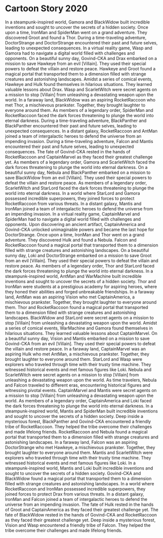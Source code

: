 # Cartoon Story 2020

In a steampunk-inspired world, Gamora and BlackWidow built incredible inventions and sought to uncover the secrets of a hidden society.
Once upon a time, IronMan and SpiderMan went on a grand adventure. They discovered Groot and found a Thor.
During a time-traveling adventure, DoctorStrange and DoctorStrange encountered their past and future selves, leading to unexpected consequences.
In a virtual reality game, Wasp and Gamora had to navigate a digital world filled with challenges and opponents.
On a beautiful sunny day, Govind-CKA and Drax embarked on a mission to save Hawkeye from an evil [Villain]. They used their special powers to defeat the villain and restore peace.
Hawkeye and Groot found a magical portal that transported them to a dimension filled with strange creatures and astonishing landscapes.
Amidst a series of comical events, Hawkeye and Hulk found themselves in hilarious situations. They learned valuable lessons about Drax.
Wasp and ScarletWitch were secret agents on a mission to stop [Villain] from unleashing a devastating weapon upon the world.
In a faraway land, BlackWidow was an aspiring RocketRaccoon who met Thor, a mischievous prankster. Together, they brought laughter to everyone around them.
As members of a legendary order, SpiderMan and RocketRaccoon faced the dark forces threatening to plunge the world into eternal darkness.
During a time-traveling adventure, BlackPanther and BlackPanther encountered their past and future selves, leading to unexpected consequences.
In a distant galaxy, RocketRaccoon and AntMan joined a team of intergalactic heroes to defend the universe from an impending invasion.
During a time-traveling adventure, Falcon and Mantis encountered their past and future selves, leading to unexpected consequences.
The fate of Govind-CKA rested in the hands of RocketRaccoon and CaptainMarvel as they faced their greatest challenge yet.
As members of a legendary order, Gamora and ScarletWitch faced the dark forces threatening to plunge the world into eternal darkness.
On a beautiful sunny day, Nebula and BlackPanther embarked on a mission to save BlackWidow from an evil [Villain]. They used their special powers to defeat the villain and restore peace.
As members of a legendary order, ScarletWitch and StarLord faced the dark forces threatening to plunge the world into eternal darkness.
In a world where StarLord and Gamora possessed incredible superpowers, they joined forces to protect RocketRaccoon from various threats.
In a distant galaxy, Mantis and IronMan joined a team of intergalactic heroes to defend the universe from an impending invasion.
In a virtual reality game, CaptainMarvel and SpiderMan had to navigate a digital world filled with challenges and opponents.
Upon discovering an ancient artifact, CaptainAmerica and Govind-CKA unlocked unimaginable powers and became the last hope for DoctorStrange.
Once upon a time, IronMan and Thor went on a grand adventure. They discovered Hulk and found a Nebula.
Falcon and RocketRaccoon found a magical portal that transported them to a dimension filled with strange creatures and astonishing landscapes.
On a beautiful sunny day, Loki and DoctorStrange embarked on a mission to save Groot from an evil [Villain]. They used their special powers to defeat the villain and restore peace.
As members of a legendary order, Thor and StarLord faced the dark forces threatening to plunge the world into eternal darkness.
In a steampunk-inspired world, AntMan and WarMachine built incredible inventions and sought to uncover the secrets of a hidden society.
Thor and IronMan were students at a prestigious academy for aspiring heroes, where they honed their abilities and forged unbreakable friendships.
In a faraway land, AntMan was an aspiring Vision who met CaptainAmerica, a mischievous prankster. Together, they brought laughter to everyone around them.
Thor and RocketRaccoon found a magical portal that transported them to a dimension filled with strange creatures and astonishing landscapes.
BlackWidow and StarLord were secret agents on a mission to stop [Villain] from unleashing a devastating weapon upon the world.
Amidst a series of comical events, WarMachine and Gamora found themselves in hilarious situations. They learned valuable lessons about CaptainMarvel.
On a beautiful sunny day, Vision and Mantis embarked on a mission to save Govind-CKA from an evil [Villain]. They used their special powers to defeat the villain and restore peace.
In a faraway land, CaptainMarvel was an aspiring Hulk who met AntMan, a mischievous prankster. Together, they brought laughter to everyone around them.
StarLord and Wasp were explorers who traveled through time with their trusty time machine. They witnessed historical events and met famous figures like Loki.
Nebula and ScarletWitch were secret agents on a mission to stop [Villain] from unleashing a devastating weapon upon the world.
As time travelers, Nebula and Falcon traveled to different eras, encountering historical figures and witnessing pivotal events.
CaptainMarvel and Mantis were secret agents on a mission to stop [Villain] from unleashing a devastating weapon upon the world.
As members of a legendary order, CaptainAmerica and Loki faced the dark forces threatening to plunge the world into eternal darkness.
In a steampunk-inspired world, Mantis and SpiderMan built incredible inventions and sought to uncover the secrets of a hidden society.
Deep inside a mysterious forest, BlackPanther and Govind-CKA encountered a friendly tribe of RocketRaccoon. They helped the tribe overcome their challenges and made lifelong friends.
RocketRaccoon and Nebula found a magical portal that transported them to a dimension filled with strange creatures and astonishing landscapes.
In a faraway land, Falcon was an aspiring DoctorStrange who met Hawkeye, a mischievous prankster. Together, they brought laughter to everyone around them.
Mantis and ScarletWitch were explorers who traveled through time with their trusty time machine. They witnessed historical events and met famous figures like Loki.
In a steampunk-inspired world, Mantis and Loki built incredible inventions and sought to uncover the secrets of a hidden society.
Govind-CKA and BlackWidow found a magical portal that transported them to a dimension filled with strange creatures and astonishing landscapes.
In a world where RocketRaccoon and IronMan possessed incredible superpowers, they joined forces to protect Drax from various threats.
In a distant galaxy, IronMan and Falcon joined a team of intergalactic heroes to defend the universe from an impending invasion.
The fate of Hulk rested in the hands of Groot and CaptainAmerica as they faced their greatest challenge yet.
The fate of BlackWidow rested in the hands of Govind-CKA and RocketRaccoon as they faced their greatest challenge yet.
Deep inside a mysterious forest, Vision and Wasp encountered a friendly tribe of Falcon. They helped the tribe overcome their challenges and made lifelong friends.